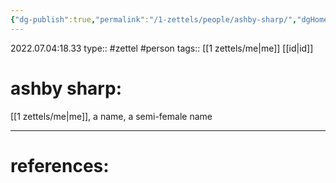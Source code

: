 ```yaml
---
{"dg-publish":true,"permalink":"/1-zettels/people/ashby-sharp/","dgHomeLink":true,"dgPassFrontmatter":false}
---
```


2022.07.04:18.33
type:: #zettel #person
tags:: [[1 zettels/me|me]] [[id|id]]

# ashby sharp:

[[1 zettels/me|me]], a name, a semi-female name

---
# references:
